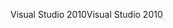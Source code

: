 <span data-ttu-id="41bb3-101">Visual Studio 2010</span><span class="sxs-lookup"><span data-stu-id="41bb3-101">Visual Studio 2010</span></span>